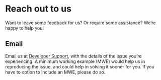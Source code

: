 # Reach out to us

Want to leave some feedback for us? Or require some assistance? We’re
happy to help you!

## Email

Email us at [Developer
Support](mailto:developer-support@strmprivacy.io), with the details of
the issue you’re experiencing. A minimum working example (MWE) would
help us in reproducing the issue, and could help in solving it sooner
for you. If you have to option to include an MWE, please do so.
